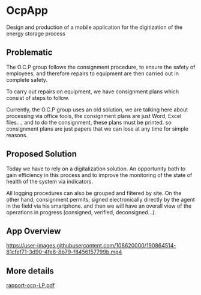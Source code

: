 # OcpApp

Design and production of a mobile application for the digitization of the energy storage process

## Problematic
The O.C.P group follows the consignment procedure, to ensure the safety of employees, and therefore repairs to equipment are then carried out in complete safety.

To carry out repairs on equipment, we have consignment plans which consist of steps to follow.

Currently, the O.C.P group uses an old solution, we are talking here about processing via office tools, the consignment plans are just Word, Excel files..., and to do the consignment, these plans must be printed. so consignment plans are just papers that we can lose at any time for simple reasons.

## Proposed Solution

Today we have to rely on a digitalization solution. An opportunity both to gain efficiency in this process and to improve the monitoring of the state of health of the system via indicators.

All logging procedures can also be grouped and filtered by site. On the other hand, consignment permits, signed electronically directly by the agent in the field via his smartphone. and then we will have an overall view of the operations in progress (consigned, verified, deconsigned...).

## App Overview
https://user-images.githubusercontent.com/108620000/190864514-81cfef71-3d90-4fe8-8b79-f8456157799b.mp4


## More details
[rapport-ocp-LP.pdf](https://github.com/OumalekAyoub/OcpApp/files/9592140/rapport-ocp-LP.pdf)
